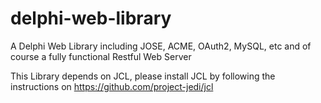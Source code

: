 # delphi-web-library
A Delphi Web Library including JOSE, ACME, OAuth2, MySQL, etc and of course a fully functional Restful Web Server

This Library depends on JCL, please install JCL by following the instructions on https://github.com/project-jedi/jcl
